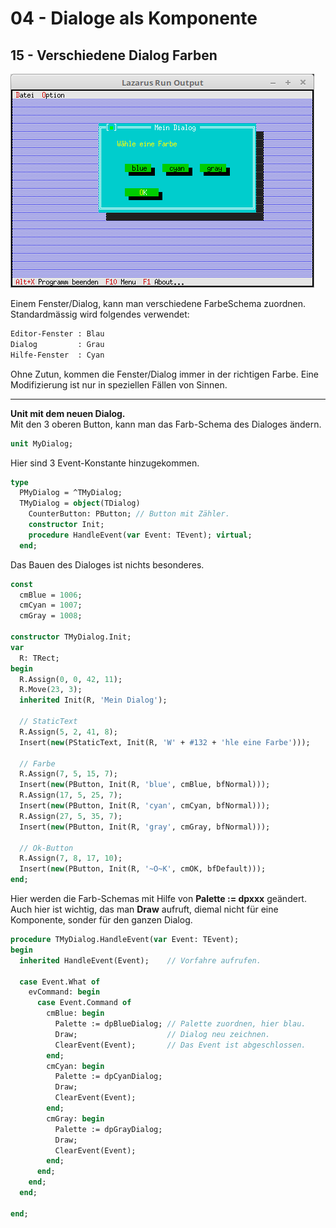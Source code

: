 # 04 - Dialoge als Komponente
## 15 - Verschiedene Dialog Farben

![image.png](image.png)

Einem Fenster/Dialog, kann man verschiedene FarbeSchema zuordnen.
Standardmässig wird folgendes verwendet:

```pascal
Editor-Fenster : Blau
Dialog         : Grau
Hilfe-Fenster  : Cyan
```


Ohne Zutun, kommen die Fenster/Dialog immer in der richtigen Farbe.
Eine Modifizierung ist nur in speziellen Fällen von Sinnen.

---
**Unit mit dem neuen Dialog.**
<br>
Mit den 3 oberen Button, kann man das Farb-Schema des Dialoges ändern.

```pascal
unit MyDialog;

```

Hier sind 3 Event-Konstante hinzugekommen.

```pascal
type
  PMyDialog = ^TMyDialog;
  TMyDialog = object(TDialog)
    CounterButton: PButton; // Button mit Zähler.
    constructor Init;
    procedure HandleEvent(var Event: TEvent); virtual;
  end;

```

Das Bauen des Dialoges ist nichts besonderes.

```pascal
const
  cmBlue = 1006;
  cmCyan = 1007;
  cmGray = 1008;

constructor TMyDialog.Init;
var
  R: TRect;
begin
  R.Assign(0, 0, 42, 11);
  R.Move(23, 3);
  inherited Init(R, 'Mein Dialog');

  // StaticText
  R.Assign(5, 2, 41, 8);
  Insert(new(PStaticText, Init(R, 'W' + #132 + 'hle eine Farbe')));

  // Farbe
  R.Assign(7, 5, 15, 7);
  Insert(new(PButton, Init(R, 'blue', cmBlue, bfNormal)));
  R.Assign(17, 5, 25, 7);
  Insert(new(PButton, Init(R, 'cyan', cmCyan, bfNormal)));
  R.Assign(27, 5, 35, 7);
  Insert(new(PButton, Init(R, 'gray', cmGray, bfNormal)));

  // Ok-Button
  R.Assign(7, 8, 17, 10);
  Insert(new(PButton, Init(R, '~O~K', cmOK, bfDefault)));
end;

```

Hier werden die Farb-Schemas mit Hilfe von **Palette := dpxxx** geändert.
Auch hier ist wichtig, das man **Draw** aufruft, diemal nicht für eine Komponente, sonder für den ganzen Dialog.

```pascal
procedure TMyDialog.HandleEvent(var Event: TEvent);
begin
  inherited HandleEvent(Event);    // Vorfahre aufrufen.

  case Event.What of
    evCommand: begin
      case Event.Command of
        cmBlue: begin
          Palette := dpBlueDialog; // Palette zuordnen, hier blau.
          Draw;                    // Dialog neu zeichnen.
          ClearEvent(Event);       // Das Event ist abgeschlossen.
        end;
        cmCyan: begin
          Palette := dpCyanDialog;
          Draw;
          ClearEvent(Event);
        end;
        cmGray: begin
          Palette := dpGrayDialog;
          Draw;
          ClearEvent(Event);
        end;
      end;
    end;
  end;

end;

```


